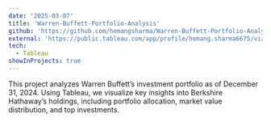 ```yaml
---
date: '2025-03-07'
title: 'Warren-Buffett-Portfolio-Analysis'
github: 'https://github.com/hemangsharma/Warren-Buffett-Portfolio-Analysis'
external: 'https://public.tableau.com/app/profile/hemang.sharma6675/viz/warner/Dashboard1?publish=yes'
tech:
  - Tableau
showInProjects: true
---
```


This project analyzes Warren Buffett’s investment portfolio as of December 31, 2024. Using Tableau, we visualize key insights into Berkshire Hathaway’s holdings, including portfolio allocation, market value distribution, and top investments.
